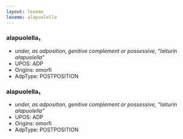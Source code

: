 ```yaml
---
layout: lexeme
lexeme: alapuolella
---
```


###  alapuolella₁

* _under, as adposition, genitive complement or possessive, “laiturin alapuolella“_
* UPOS:  ADP
* Origins: omorfi 
* AdpType:  POSTPOSITION


###  alapuolella₁

* _under, as adposition, genitive complement or possessive, “laiturin alapuolella”_
* UPOS:  ADP
* Origins: omorfi 
* AdpType:  POSTPOSITION

